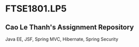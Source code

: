 # FTSE1801.LP5
## Cao Le Thanh's Assignment Repository

Java EE, JSF, Spring MVC, Hibernate, Spring Security
